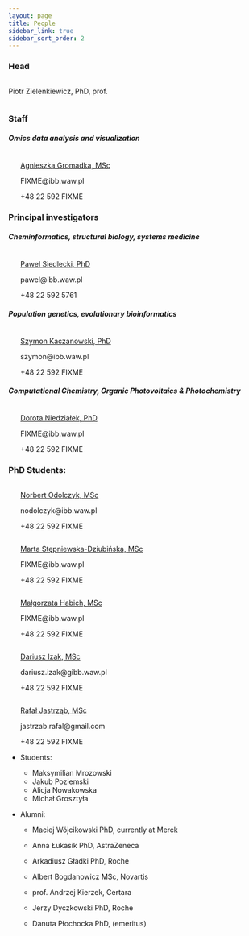 ```yaml
---
layout: page
title: People
sidebar_link: true
sidebar_sort_order: 2
---
```


### Head

<div style="overflow: auto">
  <img src="https://placehold.it/100x100" alt="" style="float:left; margin-right: 20px">
  <p>Piotr Zielenkiewicz, PhD, prof.</p>
</div>

### Staff

##### Omics data analysis and visualization
<div class="flex-container">
  <img src="https://placehold.it/100x100" alt="">
  <ul style="list-style-type:none;">
    <li><p style="margin-bottom: 0px"><a href="http://webjeda.com/online-cv/">Agnieszka Gromadka, MSc</a></p></li>
    <li><p style="margin-bottom: 0px">FIXME@ibb.waw.pl</p></li>
    <li><p style="margin-bottom: 0px">+48 22 592 FIXME</p></li>
</ul>
</div>



### Principal investigators

##### Cheminformatics, structural biology, systems medicine

<div class="flex-container">
  <img src="https://placehold.it/100x100" alt="">
  <ul style="list-style-type:none;">
    <li><p style="margin-bottom: 0px"><a href="http://webjeda.com/online-cv/">Pawel Siedlecki, PhD</a></p></li>
    <li><p style="margin-bottom: 0px">pawel@ibb.waw.pl</p></li>
    <li><p style="margin-bottom: 0px">+48 22 592 5761</p></li>
</ul>
</div>

##### Population genetics, evolutionary bioinformatics

<div class="flex-container">
  <img src="https://placehold.it/100x100" alt="">
  <ul style="list-style-type:none;">
    <li><p style="margin-bottom: 0px"><a href="http://webjeda.com/online-cv/">Szymon Kaczanowski, PhD</a></p></li>
    <li><p style="margin-bottom: 0px">szymon@ibb.waw.pl</p></li>
    <li><p style="margin-bottom: 0px">+48 22 592 FIXME</p></li>
</ul>
</div>

##### Computational Chemistry, Organic Photovoltaics & Photochemistry

<div class="flex-container">
  <img src="https://placehold.it/100x100" alt="">
  <ul style="list-style-type:none;">
    <li><p style="margin-bottom: 0px"><a href="http://webjeda.com/online-cv/">Dorota Niedziałek, PhD</a></p></li>
    <li><p style="margin-bottom: 0px">FIXME@ibb.waw.pl</p></li>
    <li><p style="margin-bottom: 0px">+48 22 592 FIXME</p></li>
</ul>
</div>

### PhD Students:

<div class="flex-container">
  <img src="https://placehold.it/100x100" alt="">
  <ul style="list-style-type:none;">
    <li><p style="margin-bottom: 0px"><a href="http://webjeda.com/online-cv/">Norbert Odolczyk, MSc</a></p></li>
    <li><p style="margin-bottom: 0px">nodolczyk@ibb.waw.pl</p></li>
    <li><p style="margin-bottom: 0px">+48 22 592 FIXME</p></li>
</ul>
</div>

<div class="flex-container">
  <img src="https://placehold.it/100x100" alt="">
  <ul style="list-style-type:none;">
    <li><p style="margin-bottom: 0px"><a href="http://webjeda.com/online-cv/">Marta Stępniewska-Dziubińska, MSc</a></p></li>
    <li><p style="margin-bottom: 0px">FIXME@ibb.waw.pl</p></li>
    <li><p style="margin-bottom: 0px">+48 22 592 FIXME</p></li>
</ul>
</div>

<div class="flex-container">
  <img src="https://placehold.it/100x100" alt="">
  <ul style="list-style-type:none;">
    <li><p style="margin-bottom: 0px"><a href="http://webjeda.com/online-cv/">Małgorzata Habich, MSc</a></p></li>
    <li><p style="margin-bottom: 0px">FIXME@ibb.waw.pl</p></li>
    <li><p style="margin-bottom: 0px">+48 22 592 FIXME</p></li>
</ul>
</div>

<div class="flex-container">
  <img src="https://placehold.it/100x100" alt="">
  <ul style="list-style-type:none;">
    <li><p style="margin-bottom: 0px"><a href="http://webjeda.com/online-cv/">Dariusz Izak, MSc</a></p></li>
    <li><p style="margin-bottom: 0px">dariusz.izak@gibb.waw.pl</p></li>
    <li><p style="margin-bottom: 0px">+48 22 592 FIXME</p></li>
</ul>
</div>

<div class="flex-container">
  <img src="https://placehold.it/100x100" alt="">
  <ul style="list-style-type:none;">
    <li><p style="margin-bottom: 0px"><a href="http://webjeda.com/online-cv/">Rafał Jastrząb, MSc</a></p></li>
    <li><p style="margin-bottom: 0px">jastrzab.rafal@gmail.com</p></li>
    <li><p style="margin-bottom: 0px">+48 22 592 FIXME</p></li>
</ul>
</div>


- Students:

  - Maksymilian Mrozowski
  - Jakub Poziemski
  - Alicja Nowakowska
  - Michał Grosztyła

- Alumni:

  - Maciej Wójcikowski PhD, currently at Merck

  - Anna Łukasik PhD, AstraZeneca

  - Arkadiusz Gładki PhD, Roche

  - Albert Bogdanowicz MSc,  Novartis

  - prof. Andrzej Kierzek, Certara

  - Jerzy Dyczkowski PhD, Roche

  - Danuta Płochocka PhD, (emeritus)
